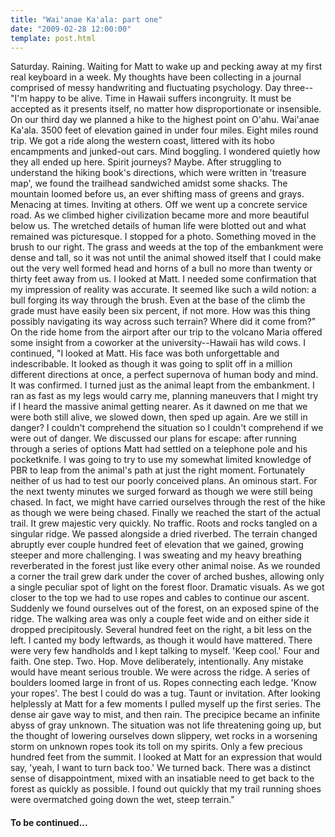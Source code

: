 ```yaml
---
title: "Wai'anae Ka'ala: part one"
date: "2009-02-28 12:00:00"
template: post.html
---
```


Saturday. Raining. Waiting for Matt to wake up and pecking away at my first real keyboard in a week. My thoughts have been collecting in a journal comprised of messy handwriting and fluctuating psychology. Day three--"I'm happy to be alive. Time in Hawaii suffers incongruity. It must be accepted as it presents itself, no matter how disproportionate or insensible. On our third day we planned a hike to the highest point on O'ahu. Wai'anae Ka'ala. 3500 feet of elevation gained in under four miles. Eight miles round trip. We got a ride along the western coast, littered with its hobo encampments and junked-out cars. Mind boggling. I wondered quietly how they all ended up here. Spirit journeys? Maybe. After struggling to understand the hiking book's directions, which were written in 'treasure map', we found the trailhead sandwiched amidst some shacks. The mountain loomed before us, an ever shifting mass of greens and grays. Menacing at times. Inviting at others. Off we went up a concrete service road. As we climbed higher civilization became more and more beautiful below us. The wretched details of human life were blotted out and what remained was picturesque. I stopped for a photo. Something moved in the brush to our right. The grass and weeds at the top of the embankment were dense and tall, so it was not until the animal showed itself that I could make out the very well formed head and horns of a bull no more than twenty or thirty feet away from us. I looked at Matt. I needed some confirmation that my impression of reality was accurate. It seemed like such a wild notion: a bull forging its way through the brush. Even at the base of the climb the grade must have easily been six percent, if not more. How was this thing possibly navigating its way across such terrain? Where did it come from?" On the ride home from the airport after our trip to the volcano Maria offered some insight from a coworker at the university--Hawaii has wild cows. I continued, "I looked at Matt. His face was both unforgettable and indescribable. It looked as though it was going to split off in a million different directions at once, a perfect supernova of human body and mind. It was confirmed. I turned just as the animal leapt from the embankment. I ran as fast as my legs would carry me, planning maneuvers that I might try if I heard the massive animal getting nearer. As it dawned on me that we were both still alive, we slowed down, then sped up again. Are we still in danger? I couldn't comprehend the situation so I couldn't comprehend if we were out of danger. We discussed our plans for escape: after running through a series of options Matt had settled on a telephone pole and his pocketknife. I was going to try to use my somewhat limited knowledge of PBR to leap from the animal's path at just the right moment. Fortunately neither of us had to test our poorly conceived plans. An ominous start. For the next twenty minutes we surged forward as though we were still being chased. In fact, we might have carried ourselves through the rest of the hike as though we were being chased. Finally we reached the start of the actual trail. It grew majestic very quickly. No traffic. Roots and rocks tangled on a singular ridge. We passed alongside a dried riverbed. The terrain changed abruptly ever couple hundred feet of elevation that we gained, growing steeper and more challenging. I was sweating and my heavy breathing reverberated in the forest just like every other animal noise. As we rounded a corner the trail grew dark under the cover of arched bushes, allowing only a single peculiar spot of light on the forest floor. Dramatic visuals. As we got closer to the top we had to use ropes and cables to continue our ascent. Suddenly we found ourselves out of the forest, on an exposed spine of the ridge. The walking area was only a couple feet wide and on either side it dropped precipitously. Several hundred feet on the right, a bit less on the left. I canted my body leftwards, as though it would have mattered. There were very few handholds and I kept talking to myself. 'Keep cool.' Four and faith. One step. Two. Hop. Move deliberately, intentionally. Any mistake would have meant serious trouble. We were across the ridge. A series of boulders loomed large in front of us. Ropes connecting each ledge. 'Know your ropes'. The best I could do was a tug. Taunt or invitation. After looking helplessly at Matt for a few moments I pulled myself up the first series. The dense air gave way to mist, and then rain. The precipice became an infinite abyss of gray unknown. The situation was not life threatening going up, but the thought of lowering ourselves down slippery, wet rocks in a worsening storm on unknown ropes took its toll on my spirits. Only a few precious hundred feet from the summit. I looked at Matt for an expression that would say, 'yeah, I want to turn back too.' We turned back. There was a distinct sense of disappointment, mixed with an insatiable need to get back to the forest as quickly as possible. I found out quickly that my trail running shoes were overmatched going down the wet, steep terrain." 

#### To be continued...
